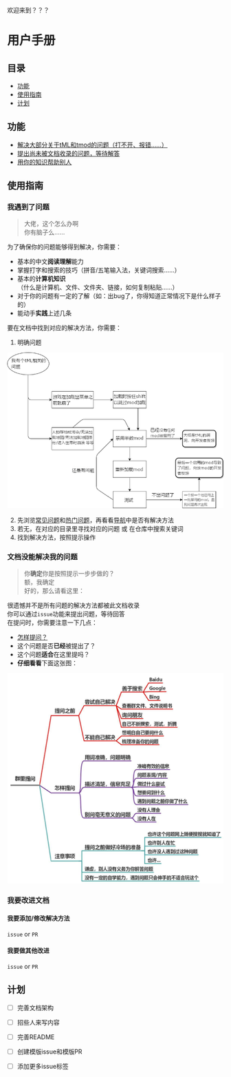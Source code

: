 欢迎来到？？？
# 用户手册

## 目录
- [功能](#功能)
- [使用指南](#使用指南)
- [计划](#计划)

## 功能

- [解决大部分关于tML和tmod的问题（打不开、报错……）](#我遇到了问题)
- [提出尚未被文档收录的问题，等待解答](#文档没能解决我的问题)
- [用你的知识帮助别人](#我要改进文档)

## 使用指南

### 我遇到了问题

>大佬，这个怎么办啊  
>你有脑子么……

为了确保你的问题能够得到解决，你需要：

- 基本的中文**阅读理解**能力
- 掌握打字和搜索的技巧（拼音/五笔输入法，关键词搜索……）
- 基本的**计算机知识**（什么是计算机、文件、文件夹、链接，如何复制粘贴……）
- 对于你的问题有一定的了解（如：出bug了，你得知道正常情况下是什么样子的）
- 能动手**实践**上述几条

要在文档中找到对应的解决方法，你需要：

1. 明确问题

![明确问题][HowToDetermineIssues]

2. 先浏览[常见问题][FAQs]和[热门问题][HotPotatos]，再看看[导航][导航]中是否有解决方法
3. 若无，在对应的目录里寻找对应的问题 或 在仓库中搜索关键词
4. 找到解决方法，按照提示操作

### 文档没能解决我的问题

>你**确定**你是按照提示一步步做的？  
>额，我确定  
>好的，那么请看这里：

很遗憾并不是所有问题的解决方法都被此文档收录  
你可以通过`issue`功能来提出问题，等待回答  
在提问时，你需要注意一下几点：

- [怎样提问？][HTAQTSW]
- 这个问题是否**已经**被提出了？
- 这个问题**适合**在这里提吗？
- **仔细看看**下面这张图：

![如何在群里提问][AQIGC]

### 我要改进文档

#### 我要添加/修改解决方法

`issue` or `PR`

#### 我要做其他改进

`issue` or `PR`

## 计划

- [ ] 完善文档架构
- [ ] 招些人来写内容
- [ ] 完善README
- [ ] 创建模版issue和模版PR
- [ ] 添加更多issue标签


[FAQs]: https://github.com/lyc-Lacewing/tML-and-tmod-issues-cn/blob/master/IssuesAndSolutions/FAQs.md
[HotPotatos]: https://github.com/lyc-Lacewing/tML-and-tmod-issues-cn/blob/master/IssuesAndSolutions/HotPotatos.md
[导航]: https://github.com/lyc-Lacewing/tML-and-tmod-issues-cn/blob/master/Redirection.md
[HowToDetermineIssues]: Assets/Images/tMLImages/HowToDetermineIssues_cn.png
[HTAQTSW]: https://github.com/ryanhanwu/How-To-Ask-Questions-The-Smart-Way/blob/main/README-zh_CN.md
[AQIGC]: Assets/Images/tMLImages/AskQuestionsInQroupChats_cn.jpg
